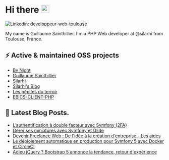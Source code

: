 #  Hi there <a href="https://sainthillier.fr"><img src="https://media.giphy.com/media/hvRJCLFzcasrR4ia7z/giphy.gif" width="25px"></a>
[![Linkedin: developpeur-web-toulouse](https://img.shields.io/badge/-Guillaume%20Sainthillier-blue?style=flat-square&logo=Linkedin&logoColor=white&link=https://www.linkedin.com/in/developpeur-web-toulouse/)](https://www.linkedin.com/in/developpeur-web-toulouse/)

My name is Guillaume Sainthillier. I'm a PHP Web developer at @silarhi from Toulouse, France.

## ⚡ Active & maintained OSS projects
* [By Night](https://by-night.fr)
* [Guillaume Sainthillier](https://sainthillier.fr)
* [Silarhi](https://silarhi.fr)
* [Silarhi's Blog](https://blog.silarhi.fr)
* [Les pépites du terroir](https://pepitesduterroir.fr)
* [EBICS-CLIENT-PHP](https://github.com/andrew-svirin/ebics-client-php)

## 📕 Latest Blog Posts.
<!-- BLOG-POST-LIST:START -->
- [L’authentification à double facteur avec Symfony (2FA)](https://blog.silarhi.fr/symfony-double-authentification-2fa/)
- [Gérer ses miniatures avec Symfony et Glide](https://blog.silarhi.fr/symfony-miniature-image-glide-php/)
- [Devenir Freelance Web : De l'idée à la création d'entreprise - Les aides](https://blog.silarhi.fr/devenir-freelance-web-partie-1/)
- [Le déploiement automatique en production pour Symfony 5 avec Docker et CircleCI](https://blog.silarhi.fr/deploiement-continu-symfony-docker-circleci/)
- [Adieu jQuery ? Bootstrap 5 annonce la tendance, retour d'expérience](https://blog.silarhi.fr/adieu-jquery-bootstrap-5-tendance/)
<!-- BLOG-POST-LIST:END -->
